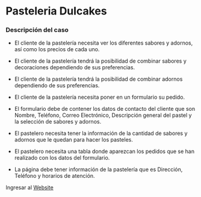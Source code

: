 # Pasteleria Dulcakes

### Descripción del caso

- El cliente de la pastelería necesita ver los diferentes sabores y adornos, así como los precios de cada uno.

- El cliente de la pastelería tendrá la posibilidad de combinar sabores y decoraciones dependiendo de sus preferencias.

- El cliente de la pastelería tendrá la posibilidad de combinar adornos dependiendo de sus preferencias.

- El cliente de la pastelería necesita poner en un formulario su pedido.

- El formulario debe de contener los datos de contacto del cliente que son Nombre, Teléfono, Correo Electrónico, Descripción general del pastel y la selección de sabores y adornos.

- El pastelero necesita tener la información de la cantidad de sabores y adornos que le quedan para hacer los pasteles.

- El pastelero necesita una tabla donde aparezcan los pedidos que se han realizado con los datos del formulario.

- La página debe tener información de la pastelería que es Dirección, Teléfono y horarios de atención.

Ingresar al [Website](https://maickol304.github.io/Dulcakes/index.html)

